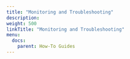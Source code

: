 ```yaml
---
title: "Monitoring and Troubleshooting"
description:
weight: 500
linkTitle: "Monitoring and Troubleshooting"
menu:
  docs:
    parent: How-To Guides
---
```

